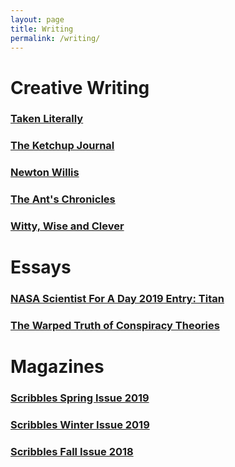 ```yaml
---
layout: page
title: Writing
permalink: /writing/
---
```

# Creative Writing

### [Taken Literally](https://popgoesthepage.princeton.edu/tag/jieruei-chang/ "Taken Literally")
### [The Ketchup Journal](https://ketchupjournal.weebly.com)
### [Newton Willis](https://jierueichang.github.io/writings/creative/2018/10/12/newton-willis.html)
### [The Ant's Chronicles](/ant-chronicles/)
### [Witty, Wise and Clever](https://jierueichang.github.io/writings/creative/2019/01/12/witty-wise-and-clever.html)
# Essays

### [NASA Scientist For A Day 2019 Entry: Titan](https://jierueichang.github.io/writings/essays/2019/02/14/titan.html)
### [The Warped Truth of Conspiracy Theories](https://jierueichang.github.io/writings/essays/2019/03/15/conspiracyessay.html)
# Magazines

### [Scribbles Spring Issue 2019](https://issuu.com/quiuricatiuri/docs/late_winter_2019_final_final_final)
### [Scribbles Winter Issue 2019](https://issuu.com/quiuricatiuri/docs/scribbles_winter_2019__4_)
### [Scribbles Fall Issue 2018](https://issuu.com/quiuricatiuri/docs/scribbles_fall_2018__1_)
